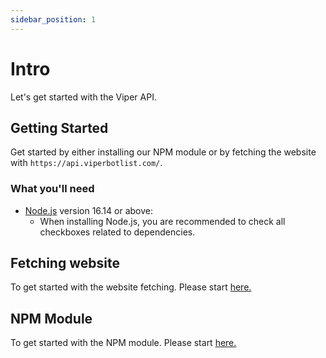 ```yaml
---
sidebar_position: 1
---
```


# Intro

Let's get started with the Viper API.

## Getting Started

Get started by either installing our NPM module or by fetching the website with `https://api.viperbotlist.com/`.

### What you'll need

- [Node.js](https://nodejs.org/en/download/) version 16.14 or above:
  - When installing Node.js, you are recommended to check all checkboxes related to dependencies.

## Fetching website

To get started with the website fetching. Please start [here.](Test)


## NPM Module

To get started with the NPM module. Please start [here.](Test)

